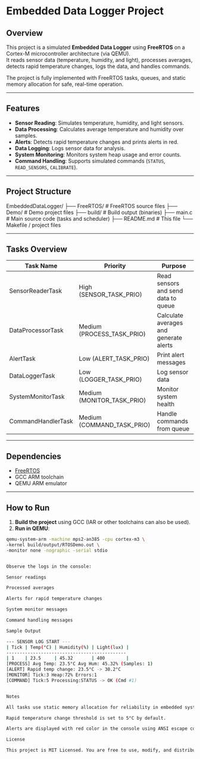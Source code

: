 # Embedded Data Logger Project

## Overview
This project is a simulated **Embedded Data Logger** using **FreeRTOS** on a Cortex-M microcontroller architecture (via QEMU).  
It reads sensor data (temperature, humidity, and light), processes averages, detects rapid temperature changes, logs the data, and handles commands.

The project is fully implemented with FreeRTOS tasks, queues, and static memory allocation for safe, real-time operation.

---

## Features

- **Sensor Reading**: Simulates temperature, humidity, and light sensors.
- **Data Processing**: Calculates average temperature and humidity over samples.
- **Alerts**: Detects rapid temperature changes and prints alerts in red.
- **Data Logging**: Logs sensor data for analysis.
- **System Monitoring**: Monitors system heap usage and error counts.
- **Command Handling**: Supports simulated commands (`STATUS`, `READ_SENSORS`, `CALIBRATE`).

---

## Project Structure

EmbeddedDataLogger/
├── FreeRTOS/ # FreeRTOS source files
├── Demo/ # Demo project files
├── build/ # Build output (binaries)
├── main.c # Main source code (tasks and scheduler)
├── README.md # This file
└── Makefile / project files


---

## Tasks Overview

| Task Name          | Priority                  | Purpose |
|-------------------|---------------------------|---------|
| SensorReaderTask   | High (SENSOR_TASK_PRIO)  | Read sensors and send data to queue |
| DataProcessorTask  | Medium (PROCESS_TASK_PRIO)| Calculate averages and generate alerts |
| AlertTask          | Low (ALERT_TASK_PRIO)     | Print alert messages |
| DataLoggerTask     | Low (LOGGER_TASK_PRIO)    | Log sensor data |
| SystemMonitorTask  | Medium (MONITOR_TASK_PRIO)| Monitor system health |
| CommandHandlerTask | Medium (COMMAND_TASK_PRIO)| Handle commands from queue |

---

## Dependencies

- [FreeRTOS](https://www.freertos.org/)
- GCC ARM toolchain
- QEMU ARM emulator

---

## How to Run

1. **Build the project** using GCC (IAR or other toolchains can also be used).  
2. **Run in QEMU**:
```bash
qemu-system-arm -machine mps2-an385 -cpu cortex-m3 \
-kernel build/output/RTOSDemo.out \
-monitor none -nographic -serial stdio


Observe the logs in the console:

Sensor readings

Processed averages

Alerts for rapid temperature changes

System monitor messages

Command handling messages

Sample Output

--- SENSOR LOG START ---
| Tick | Temp(°C) | Humidity(%) | Light(lux) |
---------------------------------------------
| 1    | 23.5     | 45.32       | 400        |
[PROCESS] Avg Temp: 23.5°C Avg Hum: 45.32% (Samples: 1)
[ALERT] Rapid temp change: 23.5°C -> 30.2°C
[MONITOR] Tick:3 Heap:72% Errors:1
[COMMAND] Tick:5 Processing:STATUS -> OK (Cmd #1)


Notes

All tasks use static memory allocation for reliability in embedded systems.

Rapid temperature change threshold is set to 5°C by default.

Alerts are displayed with red color in the console using ANSI escape codes.

License

This project is MIT Licensed. You are free to use, modify, and distribute it.

